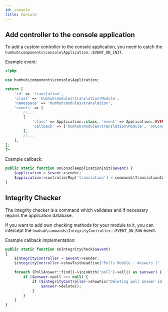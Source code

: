 ```yaml
---
id: console
title: Console
---
```


## Add controller to the console application

To add a custom controller to the console application, you need to catch the `humhub\components\console\Application::EVENT_ON_INIT`.


Example event:

```php
<?php

use humhub\components\console\Application;

return [
    'id' => 'translation',
    'class' => 'humhub\modules\translation\Module',
    'namespace' => 'humhub\modules\translation',
    'events' => [
	    //...
        [
            'class' => Application::class, 'event' => Application::EVENT_ON_INIT, 
            'callback' => ['humhub\modules\translation\Module', 'onConsoleApplicationInit']
        ],
        //...
    ],
];
?>
```

Example callback:

```php
public static function onConsoleApplicationInit($event) {
    $application = $event->sender;
    $application->controllerMap['translation'] = commands\TranslationController::className();
}
```

## Integrity Checker

The integrity checker is a command which validates and if necessary repairs the application database.

If you want to add own checking methods for your module to it, you can intercept the `humhub\commands\IntegrityController::EVENT_ON_RUN` event.

Example callback implementation:

```php
public static function onIntegrityCheck($event)
{
    $integrityController = $event->sender;
    $integrityController->showTestHeadline("Polls Module - Answers (" . PollAnswer::find()->count() . " entries)");

    foreach (PollAnswer::find()->joinWith('poll')->all() as $answer) {
        if ($answer->poll === null) {
            if ($integrityController->showFix("Deleting poll answer id " . $answer->id . " without existing poll!")) {
                $answer->delete();
            }
        }
    }
}
```